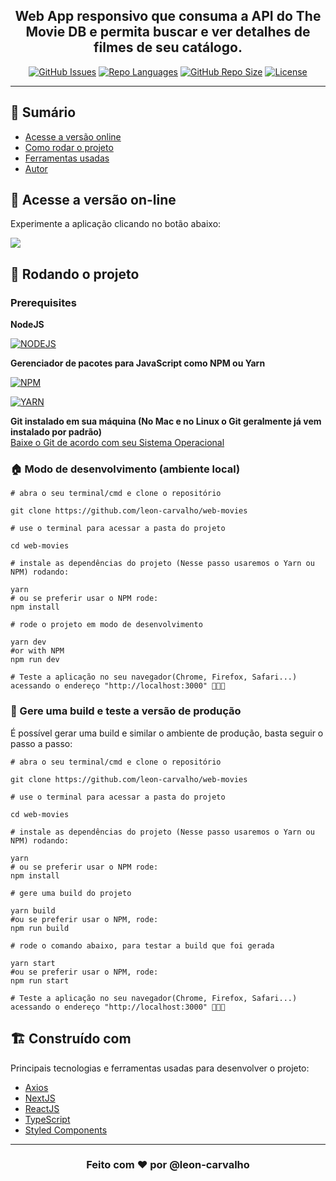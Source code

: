 <h2 align="center">Web App responsivo que consuma a API do The Movie DB e permita buscar e ver detalhes de filmes de seu catálogo.
</h2>

<div align="center">

[![GitHub Issues](https://img.shields.io/github/issues/leon-carvalho/web-movies.svg)](https://github.com/leon-carvalho/web-movies/issues)
[![Repo Languages](https://img.shields.io/github/languages/count/leon-carvalho/web-movies?color=%2304D361.svg)](https://img.shields.io/github/languages/count/leon-carvalho/web-movies)
[![GitHub Repo Size](https://img.shields.io/github/repo-size/leon-carvalho/web-movies.svg)](https://github.com/leon-carvalho/web-movies)
[![License](https://img.shields.io/badge/license-MIT-blue.svg)](/LICENSE)

</div>

---

## 📝 Sumário

- [Acesse a versão online](#deployment)
- [Como rodar o projeto](#getting_started)
- [Ferramentas usadas](#built_using)
- [Autor](#authors)

## 🚀 Acesse a versão on-line <a name = "deployment"></a>

Experimente a aplicação clicando no botão abaixo:

<a href="https://cubos-movies.vercel.app/">
  <img src="https://img.shields.io/badge/Acessar Web Movies%20online-cyan?style=for-the-badge" />
</a>

## 🏁 Rodando o projeto

### Prerequisites

**NodeJS** <br>

[![NODEJS](https://img.shields.io/static/v1?label=node.js&message=NodeJS&color=878787&logo=node.js)](https://nodejs.org/en/)

**Gerenciador de pacotes para JavaScript como NPM ou Yarn** <br>

[![NPM](https://img.shields.io/static/v1?label=npm&message=npm&color=<COLOR>&logo=npm)](https://www.npmjs.com/)

[![YARN](https://img.shields.io/static/v1?label=yarn&message=yarn&color=<COLOR>&logo=yarn)](https://yarnpkg.com/pt-BR/docs/install)

**Git instalado em sua máquina (No Mac e no Linux o Git geralmente já vem instalado por padrão)** <br>
[Baixe o Git de acordo com seu Sistema Operacional](https://git-scm.com/downloads)

### 🏠 Modo de desenvolvimento (ambiente local)

```shell
# abra o seu terminal/cmd e clone o repositório

git clone https://github.com/leon-carvalho/web-movies

# use o terminal para acessar a pasta do projeto

cd web-movies

# instale as dependências do projeto (Nesse passo usaremos o Yarn ou NPM) rodando:

yarn
# ou se preferir usar o NPM rode:
npm install

# rode o projeto em modo de desenvolvimento

yarn dev
#or with NPM
npm run dev

# Teste a aplicação no seu navegador(Chrome, Firefox, Safari...) acessando o endereço "http://localhost:3000" 🎉🎉🎉

```

### 🚀 Gere uma build e teste a versão de produção

É possível gerar uma build e similar o ambiente de produção, basta seguir o passo a passo:

```shell
# abra o seu terminal/cmd e clone o repositório

git clone https://github.com/leon-carvalho/web-movies

# use o terminal para acessar a pasta do projeto

cd web-movies

# instale as dependências do projeto (Nesse passo usaremos o Yarn ou NPM) rodando:

yarn
# ou se preferir usar o NPM rode:
npm install

# gere uma build do projeto

yarn build
#ou se preferir usar o NPM, rode:
npm run build

# rode o comando abaixo, para testar a build que foi gerada

yarn start
#ou se preferir usar o NPM, rode:
npm run start

# Teste a aplicação no seu navegador(Chrome, Firefox, Safari...) acessando o endereço "http://localhost:3000" 🎉🎉🎉

```

## 🏗 Construído com <a name = "built_using"></a>

Principais tecnologias e ferramentas usadas para desenvolver o projeto:

- [Axios](https://github.com/axios/axios)
- [NextJS](https://nextjs.org/)
- [ReactJS](https://pt-br.reactjs.org/)
- [TypeScript](https://www.typescriptlang.org/)
- [Styled Components](https://styled-components.com/)

---

<h3 align="center">
  Feito com ❤️ por @leon-carvalho
</h3>
